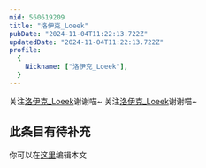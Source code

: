 ```yaml
---
mid: 560619209
title: "洛伊克_Loeek"
pubDate: "2024-11-04T11:22:13.722Z"
updatedDate: "2024-11-04T11:22:13.722Z"
profile:
  {
    Nickname: ["洛伊克_Loeek"],
  }
---
```


关注[洛伊克_Loeek](https://space.bilibili.com/560619209)谢谢喵~ 关注[洛伊克_Loeek](https://space.bilibili.com/560619209)谢谢喵~

## 此条目有待补充
你可以在[这里](https://github.com/Yuhanawa/VTuber.ICU-Content/edit/master/v/洛伊克_Loeek/index.md)编辑本文
